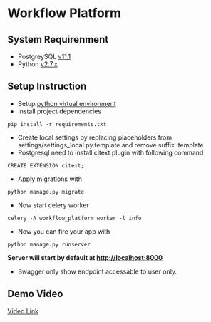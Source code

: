# Workflow Platform

## System Requirenment
- PostgreySQL [v11.1](https://www.postgresql.org/download/)
- Python [v2.7.x](https://www.python.org/download/releases/2.7/)

## Setup Instruction
- Setup [python virtual environment](https://virtualenvwrapper.readthedocs.io/en/latest/)
- Install project dependencies
```
pip install -r requirements.txt
```
- Create local settings by replacing placeholders from settings/settings_local.py.template and remove suffix .template
- Postgresql need to install citext plugin with following command
```
CREATE EXTENSION citext;
```
- Apply migrations with
```
python manage.py migrate
```
- Now start celery worker
```
celery -A workflow_platform worker -l info
```
- Now you can fire your app with
```
python manage.py runserver
```
**Server will start by default at [http://localhost:8000](http://localhost:8000/api/docs)**
- Swagger only show endpoint accessable to user only.

## Demo Video
[Video Link](https://drive.google.com/file/d/10OH2VzSU6BpPkY0vtPmzkoKR5CLATYa4/view?usp=drive_web)
